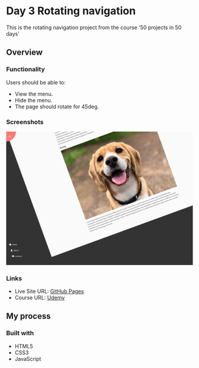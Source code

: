 # Day 3 Rotating navigation

This is the rotating navigation project from the course '50 projects in 50 days'

## Overview

### Functionality

Users should be able to:

- View the menu.
- Hide the menu.
- The page should rotate for 45deg.

### Screenshots

![](/screenshots/screenshot1.png)

### Links

- Live Site URL: [GitHub Pages](https://aref-akminasi.github.io/day3-rotating-navigation/)
- Course URL: [Udemy](https://www.udemy.com/course/50-projects-50-days/?utm_source=adwords&utm_medium=udemyads&utm_campaign=WebDevelopment_v.PROF_la.EN_cc.ROWMTA-B_ti.8322&utm_content=deal4584&utm_term=_._ag_80869579591_._ad_533999956732_._kw__._de_c_._dm__._pl__._ti_dsa-774930035449_._li_1010752_._pd__._&matchtype=&gclid=EAIaIQobChMI762Pj479_wIVHJeDBx1Z6gqdEAAYASAAEgLTq_D_BwE)

## My process

### Built with

- HTML5
- CSS3
- JavaScript
